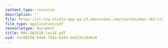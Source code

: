 ```yaml
---
content_type: resource
description: ''
file: https://ol-ocw-studio-app-qa.s3.amazonaws.com/courses/mas-s62-cryptocurrency-engineering-and-design-spring-2018/3ac8825454e67d3a6342ee523cc8a8c8_MAS-S62S18-lec14.pdf
file_type: application/pdf
resourcetype: Document
title: MAS-S62S18-lec14.pdf
uid: 3ac88254-54e6-7d3a-6342-ee523cc8a8c8
---
```

